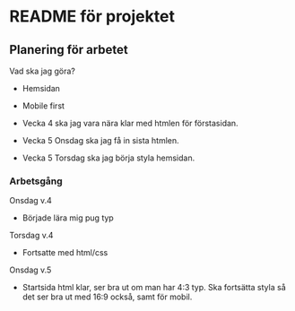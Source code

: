 # README för projektet

## Planering för arbetet

Vad ska jag göra?
* Hemsidan
* Mobile first

* Vecka 4 ska jag vara nära klar med htmlen för förstasidan.

* Vecka 5 Onsdag ska jag få in sista htmlen.
* Vecka 5 Torsdag ska jag börja styla hemsidan.

### Arbetsgång
Onsdag v.4
* Började lära mig pug typ

Torsdag v.4
* Fortsatte med html/css

Onsdag v.5
* Startsida html klar, ser bra ut om man har 4:3 typ. Ska fortsätta styla så det ser bra ut med 16:9 också, samt för mobil.